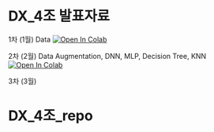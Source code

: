 # DX_4조 발표자료
1차 (1월) Data [![Open In Colab](https://colab.research.google.com/assets/colab-badge.svg)](https://colab.research.google.com/drive/1wy157xDkvrJEHMWzoVIQxL06qMXkpTv7)

2차 (2월) Data Augmentation, DNN, MLP, Decision Tree, KNN [![Open In Colab](https://colab.research.google.com/assets/colab-badge.svg)](https://colab.research.google.com/github/caplove/DX_team_4_repo/blob/main/Team_4_Augment_DNN_MLP_Tree_Knn_Ensemble.ipynb#scrollTo=FNNW_W_czKBi)

3차 (3월)




# DX_4조_repo




